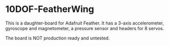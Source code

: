 # 10DOF-FeatherWing
This is a daughter-board for Adafruit Feather. It has a 3-axis accelerometer, gyroscope and magnetometer, a pressure sensor and headers for 8 servos.

The board is NOT production ready and untested.
